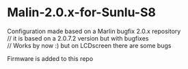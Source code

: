 # Malin-2.0.x-for-Sunlu-S8
Configuration made based on a Marlin bugfix 2.0.x repository  
// it is based on a 2.0.7.2 version but with bugfixes  
// Works by now :) but on LCDscreen there are some bugs


Firmware is added to this repo
